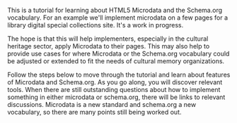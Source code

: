 This is a tutorial for learning about HTML5 Microdata and the Schema.org 
vocabulary. For an example we'll implement microdata on a few pages for a 
library digital special collections site. It's a work in progress.

The hope is that this will help implementers, especially in the cultural 
heritage sector, apply Microdata to their pages. This may also help to provide
use cases for where Microdata or the Schema.org vocabulary could be adjusted
or extended to fit the needs of cultural memory organizations.
  
Follow
the steps below to move through the tutorial and learn about features of 
Microdata and Schema.org. As you go along, you will discover relevant tools. 
When there are still outstanding
questions about how to implement something in either microdata or schema.org,
there will be links to relevant discussions. Microdata is a new standard and 
schema.org a new vocabulary, so there are many points still being worked out.



